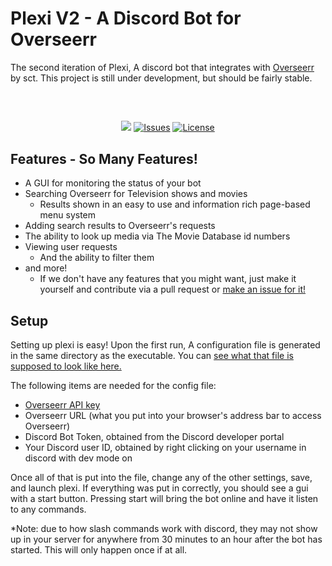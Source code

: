 
# Plexi V2 - A Discord Bot for Overseerr

The second iteration of Plexi, A discord bot that integrates with [Overseerr](https://github.com/sct/overseerr) by sct. This project is still under development, but should be fairly stable.


## 
<div align="center">
  <br />
  <p>
    <a href="https://github.com/Team-Creative-Name/Plexi-V2/actions/workflows/buildMain.yml"><img src="https://github.com/Team-Creative-Name/Plexi-V2/actions/workflows/buildMain.yml/badge.svg"></a>
    <a href="https://github.com/Team-Creative-Name/Plexi-V2/issues"><img src="https://img.shields.io/github/issues/Team-Creative-Name/Plexi-V2" alt="Issues" /></a>
    <a href="https://github.com/Team-Creative-Name/Plexi-V2/blob/master/LICENSE"><img src="https://img.shields.io/github/license/Team-Creative-Name/Plexi-V2" alt="License" /></a>
  </p>
  
</div>


## Features - So Many Features!

- A GUI for monitoring the status of your bot
- Searching Overseerr for Television shows and movies
    - Results shown in an easy to use and information rich page-based menu system
- Adding search results to Overseerr's requests
- The ability to look up media via The Movie Database id numbers
- Viewing user requests
    - And the ability to filter them
- and more!
    - If we don't have any features that you might want, just make it yourself and contribute via a pull request or [make an issue for it!](https://github.com/Team-Creative-Name/Plexi-V2/issues/new/choose)


## Setup
Setting up plexi is easy! Upon the first run, A configuration file is generated in the same directory as the executable. You can [see what that file is supposed to look like here.](https://github.com/Team-Creative-Name/Plexi-V2/blob/main/src/main/resources/assets/config.txt)

The following items are needed for the config file:
 - [Overseerr API key](https://docs.overseerr.dev/using-overseerr/settings)
 - Overseerr URL (what you put into your browser's address bar to access Overseerr)
 - Discord Bot Token, obtained from the Discord developer portal
 - Your Discord user ID, obtained by right clicking on your username in discord with dev mode on

 Once all of that is put into the file, change any of the other settings, save, and launch plexi. If everything was put in correctly, you should see a gui with a start button. Pressing start will bring the bot online and have it listen to any commands. 
 
 *Note: due to how slash commands work with discord, they may not show up in your server for anywhere from 30 minutes to an hour after the bot has started. This will only happen once if at all. 
